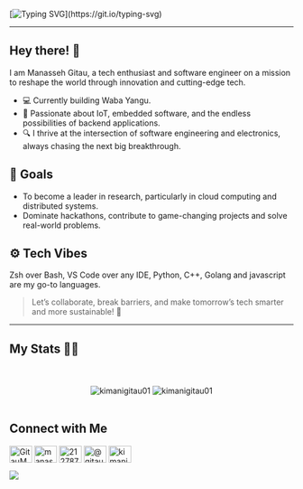[![Typing SVG](https://readme-typing-svg.demolab.com?font=Arima&pause=1000&width=435&lines=Hello+there++%F0%9F%91%8B%F0%9F%8F%BD%2C+I+am+Manasseh+Gitau%2C;A+software+Engineer+%F0%9F%91%A8%F0%9F%8F%BD%E2%80%8D%F0%9F%94%AC%2C;+All+things+IoT+and+distributed+systems+%F0%9F%A7%91%F0%9F%8F%BD%E2%80%8D%F0%9F%92%BB%2C;Always+learning+new+stuff+%F0%9F%93%96.)](https://git.io/typing-svg)
___
## Hey there! 👋
I am Manasseh Gitau, a tech enthusiast and software engineer on a mission to reshape the world through innovation and cutting-edge tech.

- 💻 Currently building Waba Yangu.
- 🔭 Passionate about IoT, embedded software, and the endless possibilities of backend applications. 
- 🔍 I thrive at the intersection of software engineering and electronics, always chasing the next big breakthrough.

## 🎯 Goals

- To become a leader in research, particularly in cloud computing and distributed systems.
- Dominate hackathons, contribute to game-changing projects and solve real-world problems.

## ⚙️ Tech Vibes
Zsh over Bash, VS Code over any IDE, Python, C++, Golang and javascript are my go-to languages.


> Let’s collaborate, break barriers, and make tomorrow’s tech smarter and more sustainable! 🚀
___
## My Stats 🦾🥇
<p align="center">
        <br><br>
        <img align="center" 
        src ="https://github-readme-stats.vercel.app/api/wakatime?username=manassehgitau&layout=compact&theme=tokyonight" alt="kimanigitau01"/>
        <img align="center" 
        src ="https://github-readme-stats.vercel.app/api?username=manassehgitau&show_icons=true&hide_border=false&theme=tokyonight" alt="kimanigitau01"/>
        <br><br>
</p>

## Connect with Me

<p align="left">
<a href="https://twitter.com/GitauManasseh" target="blank"><img align="center" src="https://raw.githubusercontent.com/rahuldkjain/github-profile-readme-generator/master/src/images/icons/Social/twitter.svg" alt="GitauManasseh" height="30" width="40" /></a>
<a href="https://linkedin.com/in/manasseh-gitau-756726224/" target="blank"><img align="center" src="https://raw.githubusercontent.com/rahuldkjain/github-profile-readme-generator/master/src/images/icons/Social/linked-in-alt.svg" alt="manasseh-gitau-756726224/" height="30" width="40" /></a>
<a href="https://stackoverflow.com/users/21278771" target="blank"><img align="center" src="https://raw.githubusercontent.com/rahuldkjain/github-profile-readme-generator/master/src/images/icons/Social/stack-overflow.svg" alt="21278771" height="30" width="40" /></a>
<a href="https://medium.com/@gitaumanasseh1" target="blank"><img align="center" src="https://raw.githubusercontent.com/rahuldkjain/github-profile-readme-generator/master/src/images/icons/Social/medium.svg" alt="@gitaumanasseh1" height="30" width="40" /></a>
<a href="https://www.leetcode.com/kimanigitau01" target="blank"><img align="center" src="https://raw.githubusercontent.com/rahuldkjain/github-profile-readme-generator/master/src/images/icons/Social/leet-code.svg" alt="kimanigitau01" height="30" width="40" /></a>
</p>
<a href="https://visitcount.itsvg.in">
  <img src="https://visitcount.itsvg.in/api?id=kimanigitau01&label=Profile%20Views&color=1&icon=0&pretty=false" />
</a>
